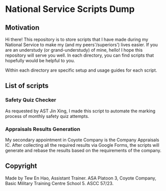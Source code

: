 # National Service Scripts Dump

## Motivation

Hi there! This repository is to store scripts that I have made during my National Service to make my (and my peers'/superiors') lives easier. If you are an understudy (or grand-understudy) of mine, hello!
I hope this repository will serve you well. In each directory, you can find scripts that hopefully would be helpful to you.

Within each directory are specific setup and usage guides for each script.

## List of scripts

### Safety Quiz Checker

As requested by AST Jin Xing, I made this script to automate the marking process of monthly safety quiz attempts.

### Appraisals Results Generation

My secondary appointment in Coyote Company is the Company Appraisals IC. After collecting all the required results via Google Forms, the scripts will generate and rebase the results based on the requirements
of the company.

## Copyright

Made by Tew En Hao, Assistant Trainer. ASA Platoon 3, Coyote Company, Basic Military Training Centre School 5. ASCC 57/23.
